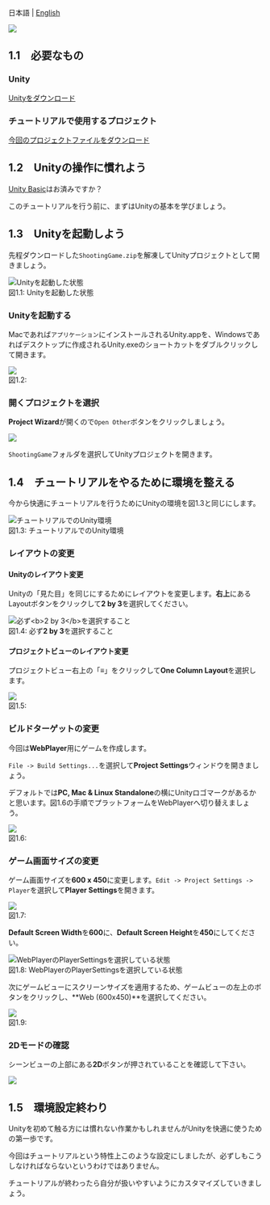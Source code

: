 

日本語 | [English](../2d-shooting-game-en/)









![](images/intro/imageboard_rgh.jpg)



<span id="h1-1"></span>1.1　必要なもの
--------------------------------------

### <span id="h1-1-1"></span>Unity

[Unityをダウンロード](//japan.unity3d.com/unity/download/)

### <span id="h1-1-2"></span>チュートリアルで使用するプロジェクト

[今回のプロジェクトファイルをダウンロード](project/ShootingGame.zip)

<span id="h1-2"></span>1.2　Unityの操作に慣れよう
-------------------------------------------------

[Unity Basic](/developer/document/tutorial/basic/)はお済みですか？

このチュートリアルを行う前に、まずはUnityの基本を学びましょう。

<span id="h1-3"></span>1.3　Unityを起動しよう
---------------------------------------------

先程ダウンロードした`ShootingGame.zip`を解凍してUnityプロジェクトとして開きましょう。



![Unityを起動した状態](images/intro/open_unity.png)
<br/>図1.1: Unityを起動した状態



### <span id="h1-3-1"></span>Unityを起動する

Macであれば`アプリケーション`にインストールされるUnity.appを、Windowsであればデスクトップに作成されるUnity.exeのショートカットをダブルクリックして開きます。



![](images/intro/finder.png)
<br/>図1.2:



### <span id="h1-3-2"></span>開くプロジェクトを選択

**Project
Wizard**が開くので`Open Other`ボタンをクリックしましょう。



![](images/intro/open_other.png)



`ShootingGame`フォルダを選択してUnityプロジェクトを開きます。

<span id="h1-4"></span>1.4　チュートリアルをやるために環境を整える
------------------------------------------------------------------

今から快適にチュートリアルを行うためにUnityの環境を図1.3と同じにします。



![チュートリアルでのUnity環境](images/intro/setup_unity.png)
<br/>図1.3: チュートリアルでのUnity環境



### <span id="h1-4-1"></span>レイアウトの変更

#### <span id="h1-4-1-1"></span>Unityのレイアウト変更

Unityの「見た目」を同じにするためにレイアウトを変更します。**右上**にあるLayoutボタンをクリックして**2
by 3**を選択してください。



![必ず\<b\>2 by 3\</b\>を選択すること](images/intro/change_layout.png)
<br/>図1.4: 必ず**2 by 3**を選択すること



#### <span id="h1-4-1-2"></span>プロジェクトビューのレイアウト変更

プロジェクトビュー右上の「**≡**」をクリックして**One Column
Layout**を選択します。



![](images/intro/change_column_layout.png)
<br/>図1.5:



### <span id="h1-4-2"></span>ビルドターゲットの変更

今回は**WebPlayer**用にゲームを作成します。

`File -> Build Settings...`を選択して**Project
Settings**ウィンドウを開きましょう。

デフォルトでは**PC, Mac & Linux
Standalone**の横にUnityロゴマークがあるかと思います。図1.6の手順でプラットフォームをWebPlayerへ切り替えましょう。



![](images/intro/build_settings.png)
<br/>図1.6:



### <span id="h1-4-3"></span>ゲーム画面サイズの変更

ゲーム画面サイズを**600 x
450**に変更します。`Edit -> Project Settings -> Player`を選択して**Player
Settings**を開きます。



![](images/intro/edit_project_settings_player.png)
<br/>図1.7:



**Default Screen Width**を**600**に、**Default Screen
Height**を**450**にしてください。



![WebPlayerのPlayerSettingsを選択している状態](images/intro/screen_size.png)
<br/>図1.8: WebPlayerのPlayerSettingsを選択している状態



次にゲームビューにスクリーンサイズを適用するため、ゲームビューの左上のボタンをクリックし、**Web
(600x450)**を選択してください。



![](images/intro/selected_screen_size.png)
<br/>図1.9:



### <span id="h1-4-4"></span>2Dモードの確認

シーンビューの上部にある**2D**ボタンが押されていることを確認して下さい。



![](images/intro/2D_mode.png)



<span id="h1-5"></span>1.5　環境設定終わり
------------------------------------------

Unityを初めて触る方には慣れない作業かもしれませんがUnityを快適に使うための第一歩です。

今回はチュートリアルという特性上このような設定にしましたが、必ずしもこうしなければならないというわけではありません。

チュートリアルが終わったら自分が扱いやすいようにカスタマイズしていきましょう。
